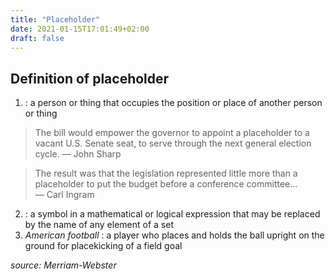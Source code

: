 ```yaml
---
title: "Placeholder"
date: 2021-01-15T17:01:49+02:00
draft: false
---
```

## Definition of placeholder

1. : a person or thing that occupies the position or place of another person or thing 

> The bill would empower the governor to appoint a placeholder to a vacant U.S. Senate seat, to serve through the next general election cycle.
> — John Sharp

> The result was that the legislation represented little more than a placeholder to put the budget before a conference committee... </br>
> — Carl Ingram

2. : a symbol in a mathematical or logical expression that may be replaced by the name of any element of a set
3. _American football_ : a player who places and holds the ball upright on the ground for placekicking of a field goal

_source: Merriam-Webster_
